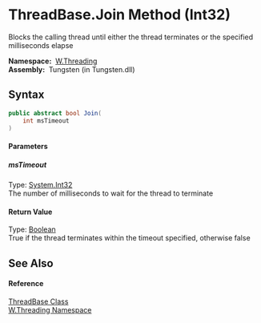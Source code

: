 ThreadBase.Join Method (Int32)
==============================
  Blocks the calling thread until either the thread terminates or the specified milliseconds elapse

  **Namespace:**  [W.Threading][1]  
  **Assembly:**  Tungsten (in Tungsten.dll)

Syntax
------

```csharp
public abstract bool Join(
	int msTimeout
)
```

#### Parameters

##### *msTimeout*
Type: [System.Int32][2]  
The number of milliseconds to wait for the thread to terminate

#### Return Value
Type: [Boolean][3]  
True if the thread terminates within the timeout specified, otherwise false

See Also
--------

#### Reference
[ThreadBase Class][4]  
[W.Threading Namespace][1]  

[1]: ../README.md
[2]: http://msdn.microsoft.com/en-us/library/td2s409d
[3]: http://msdn.microsoft.com/en-us/library/a28wyd50
[4]: README.md